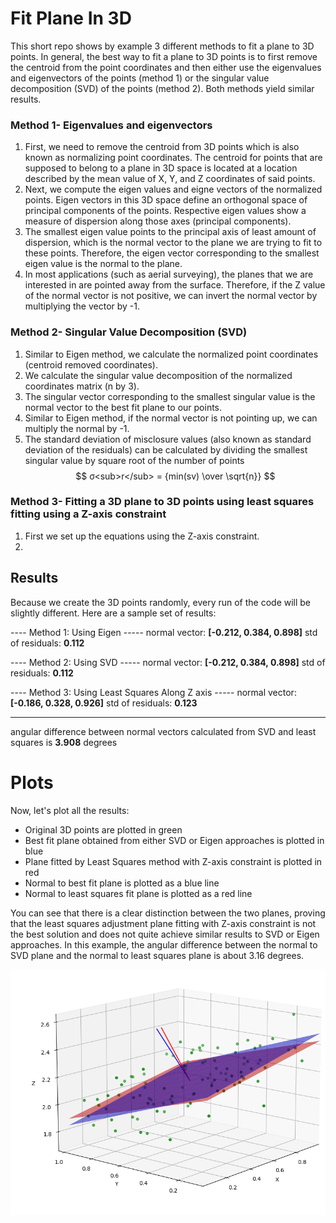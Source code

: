 # Fit Plane In 3D
This short repo shows by example 3 different methods to fit a plane to 3D points. In general, the best way to fit a plane to 3D points is to first remove the centroid from the point coordinates and then either use the eigenvalues and eigenvectors of the points (method 1) or the singular value decomposition (SVD) of the points (method 2). Both methods yield similar results.

### Method 1- Eigenvalues and eigenvectors
1. First, we need to remove the centroid from 3D points which is also known as normalizing point coordinates. The centroid for points that are supposed to belong to a plane in 3D space is located at a location described by the mean value of X, Y, and Z coordinates of said points.
2. Next, we compute the eigen values and eigne vectors of the normalized points. Eigen vectors in this 3D space define an orthogonal space of principal components of the points. Respective eigen values show a measure of dispersion along those axes (principal components).
3. The smallest eigen value points to the principal axis of least amount of dispersion, which is the normal vector to the plane we are trying to fit to these points. Therefore, the eigen vector corresponding to the smallest eigen value is the normal to the plane.
4. In most applications (such as aerial surveying), the planes that we are interested in are pointed away from the surface. Therefore, if the Z value of the normal vector is not positive, we can invert the normal vector by multiplying the vector by -1.

### Method 2- Singular Value Decomposition (SVD)
1. Similar to Eigen method, we calculate the normalized point coordinates (centroid removed coordinates).
2. We calculate the singular value decomposition of the normalized coordinates matrix (n by 3).
3. The singular vector corresponding to the smallest singular value is the normal vector to the best fit plane to our points.
4. Similar to Eigen method, if the normal vector is not pointing up, we can multiply the normal by -1.
5. The standard deviation of misclosure values (also known as standard deviation of the residuals) can be calculated by dividing the smallest singular value by square root of the number of points $$ σ<sub>r</sub> = {min(sv) \over \sqrt{n}} $$

### Method 3- Fitting a 3D plane to 3D points using least squares fitting using a Z-axis constraint
1. First we set up the equations using the Z-axis constraint.
2. 

## Results
Because we create the 3D points randomly, every run of the code will be slightly different. Here are a sample set of results:

---- Method 1: Using Eigen -----
normal vector: **[-0.212,  0.384,  0.898]**
std of residuals: **0.112**

---- Method 2: Using SVD ----- 
normal vector: **[-0.212,  0.384,  0.898]**
std of residuals: **0.112**

---- Method 3: Using Least Squares Along Z axis ----- 
normal vector: **[-0.186,  0.328,  0.926]**
std of residuals: **0.123**

----------------------------------
angular difference between normal vectors calculated from SVD and least squares is **3.908** degrees


# Plots
Now, let's plot all the results:
* Original 3D points are plotted in green
* Best fit plane obtained from either SVD or Eigen approaches is plotted in blue
* Plane fitted by Least Squares method with Z-axis constraint is plotted in red
* Normal to best fit plane is plotted as a blue line
* Normal to least squares fit plane is plotted as a red line

You can see that there is a clear distinction between the two planes, proving that the least squares adjustment plane fitting with Z-axis constraint is not the best solution and does not quite achieve similar results to SVD or Eigen approaches. In this example, the angular difference between the normal to SVD plane and the normal to least squares plane is about 3.16 degrees.

![3d_plot](./img/3d_plot.png)
